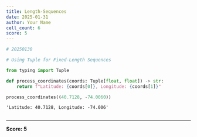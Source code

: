 ```yaml
---
title: Length-Sequences
date: 2025-01-31
author: Your Name
cell_count: 6
score: 5
---
```


```python
# 20250130
```


```python
# Using Tuple for Fixed-Length Sequences
```


```python
from typing import Tuple
```


```python
def process_coordinates(coords: Tuple[float, float]) -> str:
    return f"Latitude: {coords[0]}, Longitude: {coords[1]}"
```


```python
process_coordinates((40.7128, -74.0060))
```




    'Latitude: 40.7128, Longitude: -74.006'




```python

```


---
**Score: 5**
